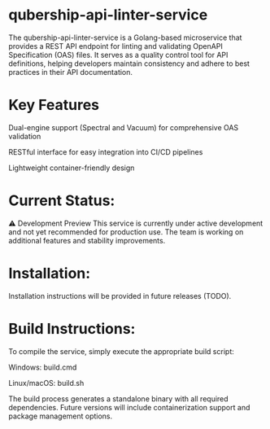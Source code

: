# qubership-api-linter-service

The qubership-api-linter-service is a Golang-based microservice that provides a REST API endpoint for linting and validating OpenAPI Specification (OAS) files. It serves as a quality control tool for API definitions, helping developers maintain consistency and adhere to best practices in their API documentation.

# Key Features

Dual-engine support (Spectral and Vacuum) for comprehensive OAS validation

RESTful interface for easy integration into CI/CD pipelines

Lightweight container-friendly design

# Current Status:

⚠️ Development Preview
This service is currently under active development and not yet recommended for production use. The team is working on additional features and stability improvements.

# Installation:

Installation instructions will be provided in future releases (TODO).

# Build Instructions:

To compile the service, simply execute the appropriate build script:

Windows: build.cmd

Linux/macOS: build.sh

The build process generates a standalone binary with all required dependencies. Future versions will include containerization support and package management options.
